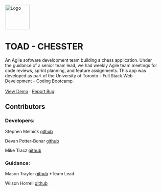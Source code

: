 <br />

  <a href="https://github.com/Toronto-s-Optimistic-Agile-Developers/Chesster">
    <img src="http://freshcupmedia.com/portfolio/toad.png" alt="Logo" width="80" height="80">
  </a>

  # TOAD - CHESSTER

An Agile software development team building a chess application. Under the guidance of a senior team lead, we had weekly Agile team     meetings for code reviews, sprint planning, and feature assignments. This app was developed as part of the University of Toronto -       Full Stack Web Development - Coding Bootcamp. 
<br />
<br />
<a href="https://toad-chesster.herokuapp.com/">View Demo</a>
·
<a href="https://github.com/Toronto-s-Optimistic-Agile-Developers/Chesster/issues">Report Bug</a>
  




## Contributors
### Developers:

Stephen Melnick  [github](https://github.com/StephenMelnick)

Devan Potter-Bonar  [github](https://github.com/Adpbonar)

Mike Tracz  [github](https://github.com/freshcup)


### Guidance:

Mason Traylor  [github](https://github.com/Mason-T) *Team Lead 

Wilson Horrell  [github](https://github.com/BigPhatNerd)


